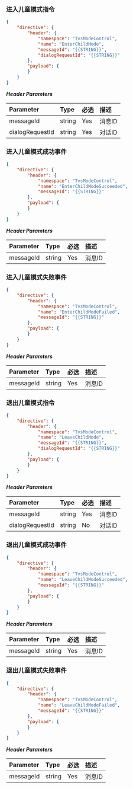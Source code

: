 ### 进入儿童模式指令
```json
{
	"directive": {
		"header": {
			"namespace": "TvsModeControl",
			"name": "EnterChildMode",
            "messageId": "{{STRING}}",
			"dialogRequestId": "{{STRING}}"
		},
		"payload": {
		}
	}
}	
```

***Header Paramters***

|	Parameter			|	Type		|	必选	|	描述								|
|	:-------------------	|	:--------	|	:-----	|	:--------------------------------	|
|	messageId			|	string	|	Yes	|	消息ID							|
|	dialogRequestId	|	string	|	Yes	|	对话ID							|

### 进入儿童模式成功事件
```json
{
	"directive": {
		"header": {
			"namespace": "TvsModeControl",
			"name": "EnterChildModeSucceeded",
            "messageId": "{{STRING}}"
		},
		"payload": {
		}
	}
}	
```

***Header Paramters***

|	Parameter			|	Type		|	必选	|	描述								|
|	:-------------------	|	:--------	|	:-----	|	:--------------------------------	|
|	messageId			|	string	|	Yes	|	消息ID							|

### 进入儿童模式失败事件
```json
{
	"directive": {
		"header": {
			"namespace": "TvsModeControl",
			"name": "EnterChildModeFailed",
            "messageId": "{{STRING}}"
		},
		"payload": {
		}
	}
}	
```

***Header Paramters***

|	Parameter			|	Type		|	必选	|	描述								|
|	:-------------------	|	:--------	|	:-----	|	:--------------------------------	|
|	messageId			|	string	|	Yes	|	消息ID							|


### 退出儿童模式指令
```json
{
	"directive": {
		"header": {
			"namespace": "TvsModeControl",
			"name": "LeaveChildMode",
            "messageId": "{{STRING}}",
			"dialogRequestId": "{{STRING}}"
		},
		"payload": {
		}
	}
}	
```

***Header Paramters***

|	Parameter			|	Type		|	必选	|	描述								|
|	:-------------------	|	:--------	|	:-----	|	:--------------------------------	|
|	messageId			|	string	|	Yes	|	消息ID							|
|	dialogRequestId	|	string	|	No	|	对话ID							|

### 退出儿童模式成功事件
```json
{
	"directive": {
		"header": {
			"namespace": "TvsModeControl",
			"name": "LeaveChildModeSucceeded",
            "messageId": "{{STRING}}"
		},
		"payload": {
		}
	}
}	
```

***Header Paramters***

|	Parameter			|	Type		|	必选	|	描述								|
|	:-------------------	|	:--------	|	:-----	|	:--------------------------------	|
|	messageId			|	string	|	Yes	|	消息ID							|

### 退出儿童模式失败事件
```json
{
	"directive": {
		"header": {
			"namespace": "TvsModeControl",
			"name": "LeaveChildModeFailed",
            "messageId": "{{STRING}}"
		},
		"payload": {
		}
	}
}	
```

***Header Paramters***

|	Parameter			|	Type		|	必选	|	描述								|
|	:-------------------	|	:--------	|	:-----	|	:--------------------------------	|
|	messageId			|	string	|	Yes	|	消息ID							|